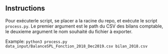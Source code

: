 ## Instructions 

Pour exécuterle script, se placer a la racine du repo, et exécute le script `process.py`. 
Le premier argument est le path du CSV des bilans comptable, le deuxieme argument le nom souhaité du fichier à exporter.

Example:
`python3 process.py data_input/BalanceSPL_Fonction_2018_Dec2019.csv bilan_2018.csv` 
